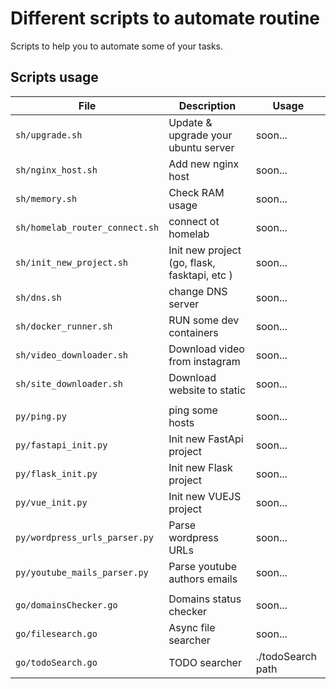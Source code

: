 # Different scripts to automate routine

Scripts to help you to automate some of your tasks.

## Scripts usage

| File | Description                    | Usage |
| ------------- | ------------------------------ | ---------|
| `sh/upgrade.sh`   | Update & upgrade your ubuntu server     |soon...|
| `sh/nginx_host.sh`   | Add new nginx host|soon...|
| `sh/memory.sh`   | Check RAM usage |soon...|
| `sh/homelab_router_connect.sh`   | connect ot homelab |soon...|
| `sh/init_new_project.sh`   | Init new project (go, flask, fasktapi, etc ) |soon...|
| `sh/dns.sh`   | change DNS server |soon...|
| `sh/docker_runner.sh`   | RUN some dev containers |soon...|
| `sh/video_downloader.sh`      | Download video from instagram       |soon...|
| `sh/site_downloader.sh`   | Download website to static |soon...|
||||
| `py/ping.py`   | ping some hosts |soon...|
| `py/fastapi_init.py`   | Init new FastApi project |soon...|
| `py/flask_init.py`   | Init new Flask project |soon...|
| `py/vue_init.py`   | Init new VUEJS project |soon...|
| `py/wordpress_urls_parser.py`   | Parse wordpress URLs |soon...|
| `py/youtube_mails_parser.py`   | Parse youtube authors emails |soon...|
||||
| `go/domainsChecker.go`   | Domains status checker |soon...|
| `go/filesearch.go`   | Async file searcher |soon...|
| `go/todoSearch.go`   | TODO searcher |./todoSearch path|